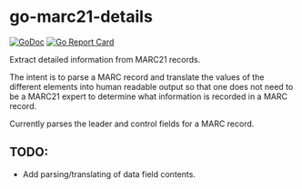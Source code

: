 # go-marc21-details

[![GoDoc](https://godoc.org/github.com/gsiems/go-marc21/pkg/marc21-details?status.svg)](https://godoc.org/github.com/gsiems/go-marc21-details/pkg/details)
[![Go Report Card](https://goreportcard.com/badge/github.com/gsiems/go-marc21-details)](https://goreportcard.com/report/github.com/gsiems/go-marc21-details)

Extract detailed information from MARC21 records.

The intent is to parse a MARC record and translate the values of the
different elements into human readable output so that one does not need
to be a MARC21 expert to determine what information is recorded in a
MARC record.

Currently parses the leader and control fields for a MARC record.

## TODO:

 * Add parsing/translating of data field contents.
